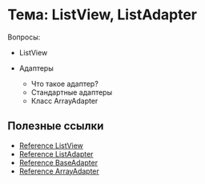 # Тема: ListView, ListAdapter

Вопросы:

* ListView

* Адаптеры
	*	Что такое адаптер?
	*	Стандартные адаптеры
	*	Класс ArrayAdapter


## Полезные ссылки

* [Reference ListView](https://developer.android.com/reference/android/widget/ListView)
* [Reference ListAdapter](https://developer.android.com/reference/android/widget/ListAdapter)
* [Reference BaseAdapter](https://developer.android.com/reference/android/widget/BaseAdapter)
* [Reference ArrayAdapter](https://developer.android.com/reference/android/widget/ArrayAdapter)

